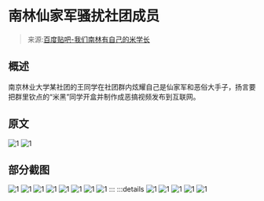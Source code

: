 # 南林仙家军骚扰社团成员
> 来源:[百度贴吧-我们南林有自己的米学长](https://tieba.baidu.com/p/8657192116?pn=1)



## 概述
南京林业大学某社团的王同学在社团群内炫耀自己是仙家军和恶俗大手子，扬言要把群里钦点的“米黑”同学开盒并制作成恶搞视频发布到互联网。



## 原文
![1](./1.jpg)
![1](./2.jpg)

## 部分截图

![1](./3.jpg)
![1](./4.jpg)
![1](./5.jpg)
![1](./6.jpg)
![1](./7.jpg)
![1](./8.jpg)
![1](./9.jpg)
![1](./10.jpg)
:::
:::details
![1](./11.jpg)
![1](./12.jpg)
![1](./13.jpg)
![1](./14.jpg)
![1](./15.jpg)
